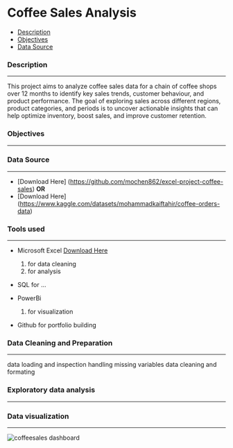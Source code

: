 # Coffee Sales Analysis
- [Description](description)
- [Objectives](objectives)
- [Data Source](data_source)

### Description
---
This project aims to analyze coffee sales data for a chain of coffee shops over 12 months to identify key sales trends, customer behaviour, and product performance. The goal of exploring sales across different regions, product categories, and periods is to uncover actionable insights that can help optimize inventory, boost sales, and improve customer retention.


### Objectives
---

### Data Source
---
- [Download Here] (https://github.com/mochen862/excel-project-coffee-sales) **OR**
- [Download Here] (https://www.kaggle.com/datasets/mohammadkaiftahir/coffee-orders-data)

### Tools used
---
- Microsoft Excel [Download Here](https://www.microsoft.com/es-es/)
  1. for data cleaning
  2. for analysis
     
- SQL for ...
- PowerBi
  1. for visualization
- Github for portfolio building

### Data Cleaning and Preparation
---
data loading and inspection
handling missing variables
data cleaning and formating

### Exploratory data analysis
---


### Data visualization
---
![coffeesales dashboard](https://github.com/user-attachments/assets/4e941760-082f-4030-a8b0-f62cbb07fe7c)




